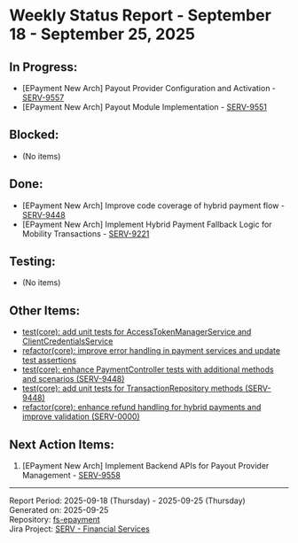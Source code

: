 # Weekly Status Report - September 18 - September 25, 2025

## In Progress:

- [EPayment New Arch] Payout Provider Configuration and Activation - [SERV-9557](https://yassir.atlassian.net/browse/SERV-9557)
- [EPayment New Arch] Payout Module Implementation - [SERV-9551](https://yassir.atlassian.net/browse/SERV-9551)

## Blocked:

- (No items)

## Done:

- [EPayment New Arch] Improve code coverage of hybrid payment flow - [SERV-9448](https://yassir.atlassian.net/browse/SERV-9448)
- [EPayment New Arch] Implement Hybrid Payment Fallback Logic for Mobility Transactions - [SERV-9221](https://yassir.atlassian.net/browse/SERV-9221)

## Testing:

- (No items)

## Other Items:

- [test(core): add unit tests for AccessTokenManagerService and ClientCredentialsService](https://github.com/YAtechnologies/fs-epayment/pull/829)
- [refactor(core): improve error handling in payment services and update test assertions](https://github.com/YAtechnologies/fs-epayment/pull/825)
- [test(core): enhance PaymentController tests with additional methods and scenarios (SERV-9448)](https://github.com/YAtechnologies/fs-epayment/pull/823)
- [test(core): add unit tests for TransactionRepository methods (SERV-9448)](https://github.com/YAtechnologies/fs-epayment/pull/821)
- [refactor(core): enhance refund handling for hybrid payments and improve validation (SERV-0000)](https://github.com/YAtechnologies/fs-epayment/pull/819)

## Next Action Items:

1. [EPayment New Arch] Implement Backend APIs for Payout Provider Management - [SERV-9558](https://yassir.atlassian.net/browse/SERV-9558)

---

Report Period: 2025-09-18 (Thursday) - 2025-09-25 (Thursday)  
Generated on: 2025-09-25  
Repository: [fs-epayment](https://github.com/YAtechnologies/fs-epayment)  
Jira Project: [SERV - Financial Services](https://yassir.atlassian.net/browse/SERV)
